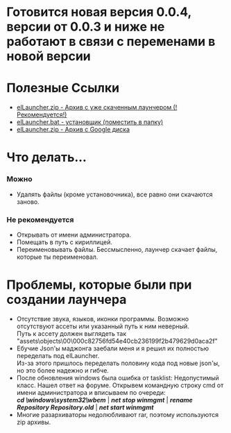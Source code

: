 # Готовится новая версия 0.0.4, версии от 0.0.3 и ниже не работают в связи с переменами в новой версии
# Полезные Ссылки
- [elLauncher.zip - Архив с уже скаченным лаунчером (!Рекомендуется!)](https://github.com/Niclic2/elLauncher/releases/download/elLauncher-0.0.3/elLauncher-0.0.3.zip)
- [elLauncher.bat - установщик (поместить в папку)](https://github.com/Niclic2/elLauncher/releases/download/elLauncher-0.0.3/elLauncher.bat)
- [elLauncher.zip - Архив с Google диска](https://drive.usercontent.google.com/download?id=1FQLE4HK2QAL7AzXSgmeYQXsPsdLmyrVE&export=download&authuser=0&confirm=t&uuid=0387de40-3e53-4c7e-9a09-e2a44ac1c98f&at=APZUnTUqhmOCihPCVQIWrs-7A4KU:1712899584915)
# Что делать...
### Можно
- Удалять файлы (кроме установочника), все равно они скачаются заново.
### Не рекомендуется
- Открывать от имени администратора.
- Помещать в путь с кириллицей.
- Переименовывать файлы. Бессмысленно, лаунчер скачает файлы, которые ты переименовал.
# Проблемы, которые были при создании лаунчера
- Отсутствие звука, языков, иконки программы. Возможно отсутствуют ассеты или указанный путь к ним неверный.  
Путь к ассету должен выглядеть так "assets\objects\00\000c82756fd54e40cb236199f2b479629d0aca2f"  
- Ебучие Json'ы маджонга заебали меня и я решил их полностью переделать под elLauncher.  
Из-за этого пришлось переделать половину кода под новые json'ы, но это более надежно и гибче.  
- После обновления windows была ошибка от tasklist: Недопустимый класс. Нашел ответ на форуме.
Открывем командную строку cmd от имени администратора и вписываем по очереди:  
_**cd \windows\system32\wbem**_ | _**net stop winmgmt**_ | _**rename Repository Repository.old**_ | _**net start winmgmt**_  
- Многие разархиваторы недолюбливают rar, поэтому используются zip архивы.
